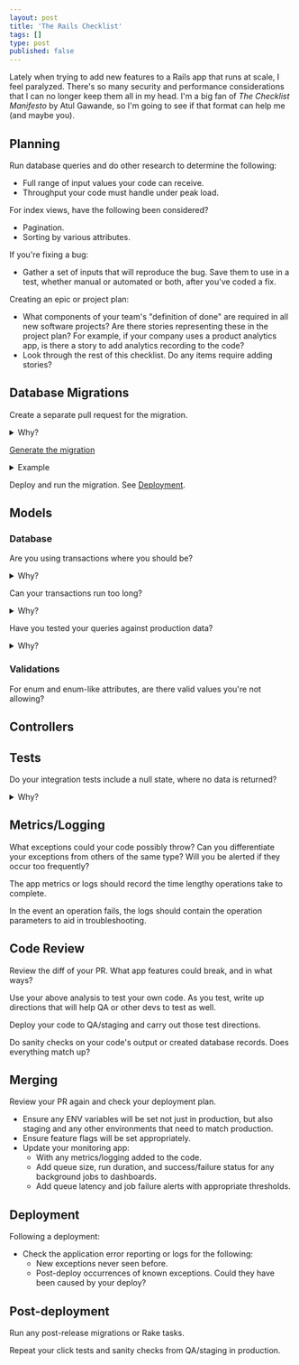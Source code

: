 ```yaml
---
layout: post
title: 'The Rails Checklist'
tags: []
type: post
published: false
---
```


Lately when trying to add new features to a Rails app that runs at scale, I feel paralyzed. There's so many security and performance considerations that I can no longer keep them all in my head. I'm a big fan of _The Checklist Manifesto_ by Atul Gawande, so I'm going to see if that format can help me (and maybe you).


## Planning

Run database queries and do other research to determine the following:

- Full range of input values your code can receive.
- Throughput your code must handle under peak load.

For index views, have the following been considered?

- Pagination.
- Sorting by various attributes.

If you're fixing a bug:

- Gather a set of inputs that will reproduce the bug. Save them to use in a test, whether manual or automated or both, after you've coded a fix.

Creating an epic or project plan:

- What components of your team's "definition of done" are required in all new software projects? Are there stories representing these in the project plan? For example, if your company uses a product analytics app, is there a story to add analytics recording to the code?
- Look through the rest of this checklist. Do any items require adding stories?


## Database Migrations

Create a separate pull request for the migration.

<details>
<summary>Why?</summary>
Code that depends on database changes that haven't happened yet throws exceptions. And slow migrations on big tables often have to happen separately from deploys.
</details>

[Generate the migration](https://guides.rubyonrails.org/v7.0/active_record_migrations.html#creating-a-standalone-migration)

<details>
<summary>Example</summary>

<code>bin/rails generate migration AddPartNumberToProducts part_number:integer:index</code>

</details>

Deploy and run the migration. See [Deployment](#Deployment).


## Models


### Database

Are you using transactions where you should be?

<details>
<summary>Why?</summary>
Does your code make a series of database updates? Will your app be in an inconsistent state if only some of those updates occur?
</details>

Can your transactions run too long?

<details>
<summary>Why?</summary>
Transactions acquire locks on all the records they're updating, which can result in [deadlocks](https://vimeo.com/12941188) under load.
</details>

Have you tested your queries against production data?

<details>
<summary>Why?</summary>
Your production system contains more data, with more edge cases, than your development database ever could.
</details>

### Validations

For enum and enum-like attributes, are there valid values you're not allowing?


## Controllers


## Tests

Do your integration tests include a null state, where no data is returned?

<details>
<summary>Why?</summary>
Special UI views are often required for empty results. Code that fails to handle empty results can raise errors.
</details>


## Metrics/Logging

What exceptions could your code possibly throw? Can you differentiate your exceptions from others of the same type? Will you be alerted if they occur too frequently?

The app metrics or logs should record the time lengthy operations take to complete.

In the event an operation fails, the logs should contain the operation parameters to aid in troubleshooting.


## Code Review

Review the diff of your PR. What app features could break, and in what ways?

Use your above analysis to test your own code. As you test, write up directions that will help QA or other devs to test as well.

Deploy your code to QA/staging and carry out those test directions.

Do sanity checks on your code's output or created database records. Does everything match up?


## Merging

Review your PR again and check your deployment plan.

- Ensure any ENV variables will be set not just in production, but also staging and any other environments that need to match production.
- Ensure feature flags will be set appropriately.
- Update your monitoring app:
    - With any metrics/logging added to the code.
    - Add queue size, run duration, and success/failure status for any background jobs to dashboards.
    - Add queue latency and job failure alerts with appropriate thresholds.


## Deployment

Following a deployment:

- Check the application error reporting or logs for the following:
    - New exceptions never seen before.
    - Post-deploy occurrences of known exceptions. Could they have been caused by your deploy?

## Post-deployment

Run any post-release migrations or Rake tasks.

Repeat your click tests and sanity checks from QA/staging in production.
